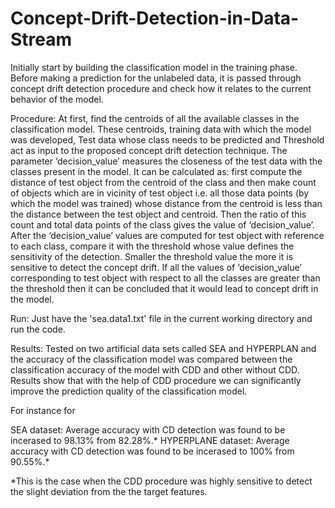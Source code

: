 # Concept-Drift-Detection-in-Data-Stream
Initially start by building the classification model in the training phase.  Before making a  prediction  for the unlabeled data, it is passed through concept drift  detection procedure and check how it relates to the current behavior of the model.

Procedure:
At first, find the centroids of all the available classes in the classification model. These centroids, training data with which the model was developed, Test data whose class needs to be predicted and Threshold act as input to the proposed concept drift detection technique. The parameter ‘decision_value’ measures the closeness of the test data with the classes present in the model. It can be calculated as: first  compute the distance of test object from the centroid of the class and then make count of objects which are in vicinity of test object i.e. all those data points (by which the model was trained) whose distance from the centroid is less than the distance between the test object and centroid. Then the ratio of this count and total data points of the class gives the value of ‘decision_value’.
After the ‘decision_value’ values are computed for test object with reference to each class, compare it with the threshold whose value defines the sensitivity of the detection. Smaller the threshold value the more it is sensitive to detect the concept drift. If all the values of ‘decision_value’ corresponding to test object with respect to all the classes are greater than the threshold then it can be concluded that it would lead to concept drift in the model.

Run:
Just have the 'sea.data1.txt' file in the current working directory and run the code.

Results:
Tested on two artificial data sets called SEA and HYPERPLAN and the accuracy of the classification model was compared between the classification accuracy of the model with CDD and other without CDD. Results show that with the help of CDD procedure we can significantly improve the prediction quality of the classification model.

For instance for 

SEA dataset:
Average accuracy with CD detection was found to be incerased to 98.13% from 82.28%.*
HYPERPLANE dataset:
Average accuracy with CD detection was found to be incerased to 100% from 90.55%.*

*This is the case when the CDD procedure was highly sensitive to detect the slight deviation from the the target features.
